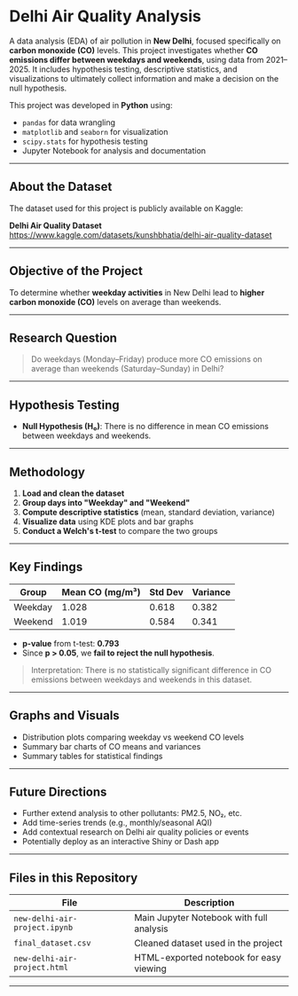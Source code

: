 # Delhi Air Quality Analysis

A data analysis (EDA) of air pollution in **New Delhi**, focused specifically on **carbon monoxide (CO)** levels. This project investigates whether **CO emissions differ between weekdays and weekends**, using data from 2021–2025. It includes hypothesis testing, descriptive statistics, and visualizations to ultimately collect information and make a decision on the null hypothesis.

This project was developed in **Python** using:
- `pandas` for data wrangling
- `matplotlib` and `seaborn` for visualization
- `scipy.stats` for hypothesis testing
- Jupyter Notebook for analysis and documentation

---

## About the Dataset

The dataset used for this project is publicly available on Kaggle:

**Delhi Air Quality Dataset**  
https://www.kaggle.com/datasets/kunshbhatia/delhi-air-quality-dataset

---

## Objective of the Project

To determine whether **weekday activities** in New Delhi lead to **higher carbon monoxide (CO)** levels on average than weekends.

---

## Research Question

> Do weekdays (Monday–Friday) produce more CO emissions on average than weekends (Saturday–Sunday) in Delhi?

---

## Hypothesis Testing

- **Null Hypothesis (H₀)**: There is no difference in mean CO emissions between weekdays and weekends.

---

## Methodology

1. **Load and clean the dataset**
2. **Group days into "Weekday" and "Weekend"**
3. **Compute descriptive statistics** (mean, standard deviation, variance)
4. **Visualize data** using KDE plots and bar graphs
5. **Conduct a Welch's t-test** to compare the two groups

---

## Key Findings

| Group     | Mean CO (mg/m³) | Std Dev | Variance |
|-----------|------------------|---------|----------|
| Weekday   | 1.028            | 0.618   | 0.382    |
| Weekend   | 1.019            | 0.584   | 0.341    |

- **p-value** from t-test: **0.793**
- Since **p > 0.05**, we **fail to reject the null hypothesis**.

> Interpretation: There is no statistically significant difference in CO emissions between weekdays and weekends in this dataset.

---

## Graphs and Visuals

- Distribution plots comparing weekday vs weekend CO levels  
- Summary bar charts of CO means and variances  
- Summary tables for statistical findings  

---

## Future Directions

- Further extend analysis to other pollutants: PM2.5, NO₂, etc.
- Add time-series trends (e.g., monthly/seasonal AQI)
- Add contextual research on Delhi air quality policies or events
- Potentially deploy as an interactive Shiny or Dash app

---

## Files in this Repository

| File                        | Description                               |
|----------------------------|-------------------------------------------|
| `new-delhi-air-project.ipynb` | Main Jupyter Notebook with full analysis |
| `final_dataset.csv`         | Cleaned dataset used in the project       |
| `new-delhi-air-project.html` | HTML-exported notebook for easy viewing  |

---
